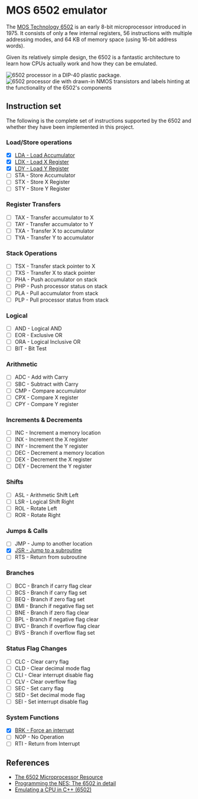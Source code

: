 # MOS 6502 emulator
The [MOS Technology 6502](https://en.wikipedia.org/wiki/MOS_Technology_6502) is an early 8-bit microprocessor introduced in 1975. It consists of only a
few internal registers, 56 instructions with multiple addressing modes, and 64 KB of
memory space (using 16-bit address words).

Given its relatively simple design, the 6502 is a fantastic architecture to learn how CPUs
actually work and how they can be emulated.

![6502 processor in a DIP-40 plastic package.](https://upload.wikimedia.org/wikipedia/commons/4/49/MOS_6502AD_4585_top.jpg)
![6502 processor die with drawn-in NMOS transistors and labels hinting at the functionality of the 6502's components](https://upload.wikimedia.org/wikipedia/commons/f/fb/BreakNES_MOS_6502.jpg)

## Instruction set
The following is the complete set of instructions supported by the 6502 and whether they
have been implemented in this project.

### Load/Store operations
- [x] [LDA - Load Accumulator](src/ins/load_store/lda.rs)
- [x] [LDX - Load X Register](src/ins/load_store/ldx.rs)
- [x] [LDY - Load Y Register](src/ins/load_store/ldy.rs)
- [ ] STA - Store Accumulator
- [ ] STX - Store X Register
- [ ] STY - Store Y Register

### Register Transfers
- [ ] TAX - Transfer accumulator to X
- [ ] TAY - Transfer accumulator to Y
- [ ] TXA - Transfer X to accumulator
- [ ] TYA - Transfer Y to accumulator

### Stack Operations
- [ ] TSX - Transfer stack pointer to X
- [ ] TXS - Transfer X to stack pointer
- [ ] PHA - Push accumulator on stack
- [ ] PHP - Push processor status on stack
- [ ] PLA - Pull accumulator from stack
- [ ] PLP - Pull processor status from stack

### Logical
- [ ] AND - Logical AND
- [ ] EOR - Exclusive OR
- [ ] ORA - Logical Inclusive OR
- [ ] BIT - Bit Test

### Arithmetic
- [ ] ADC - Add with Carry
- [ ] SBC - Subtract with Carry
- [ ] CMP - Compare accumulator
- [ ] CPX - Compare X register
- [ ] CPY - Compare Y register

### Increments & Decrements
- [ ] INC - Increment a memory location
- [ ] INX - Increment the X register
- [ ] INY - Increment the Y register
- [ ] DEC - Decrement a memory location
- [ ] DEX - Decrement the X register
- [ ] DEY - Decrement the Y register

### Shifts
- [ ] ASL - Arithmetic Shift Left
- [ ] LSR - Logical Shift Right
- [ ] ROL - Rotate Left
- [ ] ROR - Rotate Right

### Jumps & Calls
- [ ] JMP - Jump to another location
- [x] [JSR - Jump to a subroutine](src/ins/jumps_calls/jsr.rs)
- [ ] RTS - Return from subroutine

### Branches
- [ ] BCC - Branch if carry flag clear
- [ ] BCS - Branch if carry flag set
- [ ] BEQ - Branch if zero flag set
- [ ] BMI - Branch if negative flag set
- [ ] BNE - Branch if zero flag clear
- [ ] BPL - Branch if negative flag clear
- [ ] BVC - Branch if overflow flag clear
- [ ] BVS - Branch if overflow flag set

### Status Flag Changes
- [ ] CLC - Clear carry flag
- [ ] CLD - Clear decimal mode flag
- [ ] CLI - Clear interrupt disable flag
- [ ] CLV - Clear overflow flag
- [ ] SEC - Set carry flag
- [ ] SED - Set decimal mode flag
- [ ] SEI - Set interrupt disable flag

### System Functions
- [x] [BRK - Force an interrupt](src/ins/sys_funcs/brk.rs)
- [ ] NOP - No Operation
- [ ] RTI - Return from Interrupt

## References
- [The 6502 Microprocessor Resource](http://www.6502.org/users/obelisk/6502/)
- [Programming the NES: The 6502 in detail](https://www.middle-engine.com/blog/posts/2020/06/23/programming-the-nes-the-6502-in-detail)
- [Emulating a CPU in C++ (6502)](https://youtu.be/qJgsuQoy9bc)
